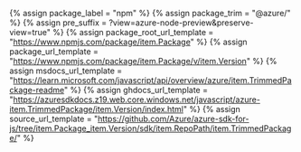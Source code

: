 {% assign package_label = "npm" %}
{% assign package_trim = "@azure/" %}
{% assign pre_suffix = ?view=azure-node-preview&amp;preserve-view=true" %}
{% assign package_root_url_template = "https://www.npmjs.com/package/item.Package" %}
{% assign package_url_template = "https://www.npmjs.com/package/item.Package/v/item.Version" %}
{% assign msdocs_url_template = "https://learn.microsoft.com/javascript/api/overview/azure/item.TrimmedPackage-readme" %}
{% assign ghdocs_url_template = "https://azuresdkdocs.z19.web.core.windows.net/javascript/azure-item.TrimmedPackage/item.Version/index.html" %}
{% assign source_url_template = "https://github.com/Azure/azure-sdk-for-js/tree/item.Package_item.Version/sdk/item.RepoPath/item.TrimmedPackage/" %}
